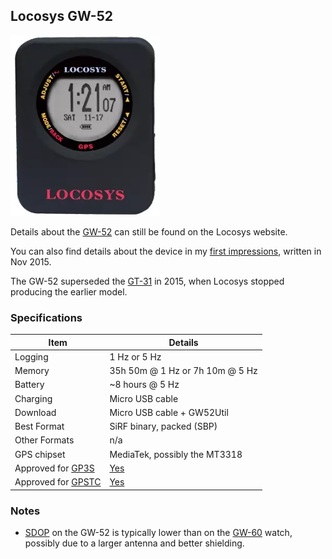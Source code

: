 ## Locosys GW-52

![apex-pro](img/gw-52-black.jpg)



Details about the [GW-52](https://www.locosystech.com/en/product/gps-handheld-data-logger-gw-52.html) can still be found on the Locosys website.

You can also find details about the device in my [first impressions](first-impressions.md), written in Nov 2015.

The GW-52 superseded the [GT-31](../gt-31/README.md) in 2015, when Locosys stopped producing the earlier model.



### Specifications

| Item          | Details                       |
| ------------- | ----------------------------- |
| Logging       | 1 Hz or 5 Hz                    |
| Memory        | 35h 50m @ 1 Hz or 7h 10m @ 5 Hz |
| Battery       | ~8 hours @ 5 Hz                |
| Charging      | Micro USB cable               |
| Download      | Micro USB cable + GW52Util    |
| Best Format   | SiRF binary, packed (SBP)     |
| Other Formats | n/a                           |
| GPS chipset   | MediaTek, possibly the MT3318 |
| Approved for [GP3S](https://www.gps-speedsurfing.com/) | [Yes](https://www.gps-speedsurfing.com/default.aspx?mnu=item&item=GTx) |
| Approved for [GPSTC](https://www.gpsteamchallenge.com.au/) | [Yes](https://www.gpsteamchallenge.com.au/pages/rules)      |



### Notes

- [SDOP](https://nujournal.net/estimating-accuracy-of-gps-doppler-speed-measurement-using-speed-dilution-of-precision-sdop-parameter/) on the GW-52 is typically lower than on the [GW-60](../gw-60/README.md) watch, possibly due to a larger antenna and better shielding.
